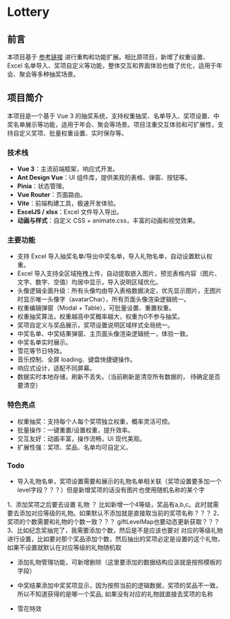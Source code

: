 # Lottery

## 前言

本项目基于 [参考链接](https://github.com/henry-fun/hanshan-lottery) 进行重构和功能扩展。相比原项目，新增了权重设置、Excel 名单导入、奖项自定义等功能，整体交互和界面体验也做了优化，适用于年会、聚会等多种抽奖场景。

## 项目简介

本项目是一个基于 Vue 3 的抽奖系统，支持权重抽奖、名单导入、奖项设置、中奖名单展示等功能，适用于年会、聚会等场景。项目注重交互体验和可扩展性，支持自定义奖项、批量权重设置、实时保存等。

### 技术栈

- **Vue 3**：主流前端框架，响应式开发。
- **Ant Design Vue**：UI 组件库，提供美观的表格、弹窗、按钮等。
- **Pinia**：状态管理。
- **Vue Router**：页面路由。
- **Vite**：前端构建工具，极速开发体验。
- **ExcelJS / xlsx**：Excel 文件导入导出。
- **动画与样式**：自定义 CSS + animate.css，丰富的动画和视觉效果。

### 主要功能

- 支持 Excel 导入抽奖名单/导出中奖名单，导入礼物名单，自动设置默认权重。
- Excel 导入支持全区域拖拽上传，自动提取嵌入图片，预览表格内容（图片、文字、数字、空值）均居中显示，导入说明区域优化。
- 头像逻辑全面升级：所有头像均由导入表格数据决定，优先显示图片，无图片时显示唯一头像字（avatarChar），所有页面头像渲染逻辑统一。
- 权重编辑弹窗（Modal + Table），可批量设置、重置权重。
- 权重抽奖算法，权重越高中奖概率越大，权重为0不参与抽奖。
- 奖项自定义与奖品展示，奖项设置说明区域样式全局统一。
- 中奖名单、中奖结果弹窗、主页面头像渲染逻辑统一，体验一致。
- 中奖名单实时展示。
- 雪花等节日特效。
- 音乐控制、全屏 loading、键盘快捷键操作。
- 响应式设计，适配不同屏幕。
- 数据实时本地存储，刷新不丢失。（当前刷新是清空所有数据的， 待确定是否要清空）

### 特色亮点

- 权重抽奖：支持每个人每个奖项独立权重，概率灵活可控。
- 批量操作：一键重置/设置权重，提升效率。
- 交互友好：动画丰富，操作流畅，UI 现代美观。
- 扩展性强：奖项、奖品、名单均可自定义。

### Todo

- 导入礼物名单，奖项设置需要和展示的礼物名单相关联（奖项设置要多加一个level字段？？？）但是新增奖项的话没有图片也使用随机名称的某个字

1、添加奖项之后要去设置 礼物 ？ 比如新增一个4等级，奖品有a,b,c。此时就需要去添加对应等级的礼物。如果默认不添加就是直接取当前的奖项名称？？？
2、奖项的个数需要和礼物的个数一致？？？ giftLevelMap也要动态更新获取？？？
3、比如纪念奖抽完了，我需要添加个数，然后是不是应该也要对 对应的等级礼物进行设置，比如要对那个奖品添加个数，然后抽出的奖项必定是设置的这个礼物，如果不设置就默认在对应等级的礼物随机取

- 添加礼物管理功能，可新增删除（这里要添加的数据结构应该就是按照模板的字段）

- 中奖结果添加中奖奖项显示，因为按照当前的逻辑数据，奖项的奖品不一致，所以不知道获得的是哪一个奖品, 如果没有对应的礼物就直接去奖项的名称

- 雪花特效
